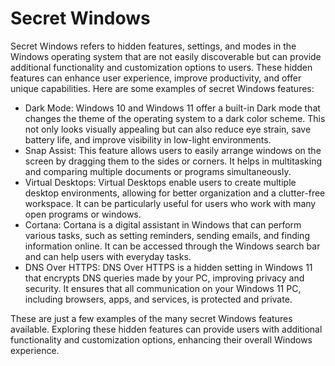 # Secret Windows

Secret Windows refers to hidden features, settings, and modes in the Windows operating system that are not easily discoverable but can provide additional functionality and customization options to users. These hidden features can enhance user experience, improve productivity, and offer unique capabilities. Here are some examples of secret Windows features:

- Dark Mode: Windows 10 and Windows 11 offer a built-in Dark mode that changes the theme of the operating system to a dark color scheme. This not only looks visually appealing but can also reduce eye strain, save battery life, and improve visibility in low-light environments.
- Snap Assist: This feature allows users to easily arrange windows on the screen by dragging them to the sides or corners. It helps in multitasking and comparing multiple documents or programs simultaneously.
- Virtual Desktops: Virtual Desktops enable users to create multiple desktop environments, allowing for better organization and a clutter-free workspace. It can be particularly useful for users who work with many open programs or windows.
- Cortana: Cortana is a digital assistant in Windows that can perform various tasks, such as setting reminders, sending emails, and finding information online. It can be accessed through the Windows search bar and can help users with everyday tasks.
- DNS Over HTTPS: DNS Over HTTPS is a hidden setting in Windows 11 that encrypts DNS queries made by your PC, improving privacy and security. It ensures that all communication on your Windows 11 PC, including browsers, apps, and services, is protected and private.

These are just a few examples of the many secret Windows features available. Exploring these hidden features can provide users with additional functionality and customization options, enhancing their overall Windows experience.
